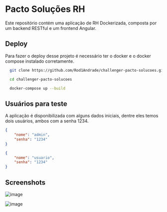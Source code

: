 
# Pacto Soluções RH

Este repositório contém uma aplicação de RH Dockerizada, composta por um backend RESTful e um frontend Angular.

## Deploy

Para fazer o deploy desse projeto é necessário ter o docker e o docker compose instalado corretamente.


```bash
  git clone https://github.com/Rod1Andrade/challenger-pacto-solucoes.git
```

```bash
  cd challenger-pacto-solucoes
```

```bash
  docker-compose up --build
```


## Usuários para teste

A aplicação é disponibilizada com alguns dados iniciais, dentre eles temos dois usuários, ambos com a senha 1234.

```json
{
    "nome": "admin",
    "senha": "1234"
}
```

```json
{
    "nome": "usuario",
    "senha": "1234"
}
```

## Screenshots

![image](https://github.com/Rod1Andrade/challenger-pacto-solucoes/assets/51142291/84139892-665d-4990-bd7e-776e76957bce)

![image](https://github.com/Rod1Andrade/challenger-pacto-solucoes/assets/51142291/2e53e88e-975e-4d9f-ba25-b936fa1c14e7)

